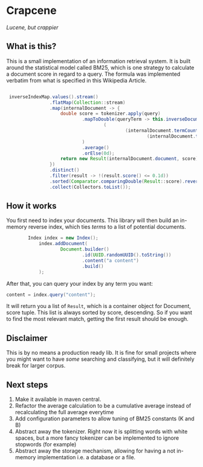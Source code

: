 # Crapcene
_Lucene, but crappier_

## What is this?
This is a small implementation of an information retrieval system. It is built around the statistical model called BM25,
which is one strategy to calculate a document score in regard to a query. The formula was implemented verbatim from what
is specified in this Wikipedia Article.

```java

 inverseIndexMap.values().stream()
                .flatMap(Collection::stream)
                .map(internalDocument -> {
                    double score = tokenizer.apply(query)
                            .mapToDouble(queryTerm -> this.inverseDocumentFrequency.apply(queryTerm) *
                                    (
                                            (internalDocument.termCount(queryTerm) * (K + 1)) /
                                                    (internalDocument.termCount(queryTerm) + K * (1 - B + B * (internalDocument.length() / averageDocumentLength))))
                            )
                            .average()
                            .orElse(0d);
                    return new Result(internalDocument.document, score);
                })
                .distinct()
                .filter(result -> !(result.score() <= 0.1d))
                .sorted(Comparator.comparingDouble(Result::score).reversed())
                .collect(Collectors.toList());

```

## How it works

You first need to index your documents. This library will then build an in-memory reverse index, which ties _terms_ to
a list of potential documents. 

```java
        Index index = new Index();            
            index.addDocument(
                    Document.builder()
                            .id(UUID.randomUUID().toString())
                            .content("a content")
                            .build()
            );
```

After that, you can query your index by any term you want:

```java
content = index.query("content");
```

It will return you a list of `Result`, which is a container object for Document, score tuple. This list is always sorted
by score, descending. So if you want to find the most relevant match, getting the first result should be enough.

## Disclaimer
This is by no means a production ready lib. It is fine for small projects where you might want to have _some_ searching
and classifying, but it will definitely break for larger corpus.

## Next steps
1. Make it available in maven central.
2. Refactor the average calculation to be a cumulative average instead of recalculating the full average everytime
3. Add configuration parameters to allow tuning of BM25 constants (K and B)
4. Abstract away the tokenizer. Right now it is splitting words with white spaces, but a more fancy tokenizer can be implemented to ignore stopwords (for example)
5. Abstract away the storage mechanism, allowing for having a not in-memory implementation i.e. a database or a file.
